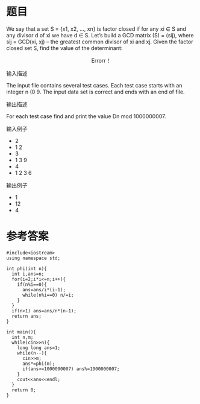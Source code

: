 # 题目
We say that a set S = {x1, x2, ..., xn} is factor closed if for any xi ∈ S and any divisor d of xi we have d ∈ S. Let’s build a GCD matrix (S) = (sij), where sij = GCD(xi, xj) – the greatest common divisor of xi and xj. Given the factor closed set S, find the value of the determinant:

<center>Errorr！</center>

输入描述

The input file contains several test cases. Each test case starts with an integer n (0 9. The input data set is correct and ends with an end of file.

输出描述

For each test case find and print the value Dn mod 1000000007.

输入例子

* 2 
* 1 2 
* 3 
* 1 3 9 
* 4 
* 1 2 3 6


输出例子
* 1 
* 12 
* 4

# 参考答案
    #include<iostream>
    using namespace std;

    int phi(int n){  
      int i,ans=n;
      for(i=2;i*i<=n;i++){
        if(n%i==0){
          ans=ans/i*(i-1);
          while(n%i==0) n/=i;
        }
      }
      if(n>1) ans=ans/n*(n-1);
      return ans;
    }

    int main(){
      int n,m;
      while(cin>>n){
        long long ans=1;
        while(n--){
          cin>>m;
          ans*=phi(m);
          if(ans>=1000000007) ans%=1000000007;
        }
        cout<<ans<<endl;
      }
      return 0;
    }
